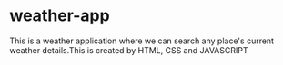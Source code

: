 # weather-app
This is a weather application where we can search any place's current weather details.This is created by HTML, CSS and JAVASCRIPT
